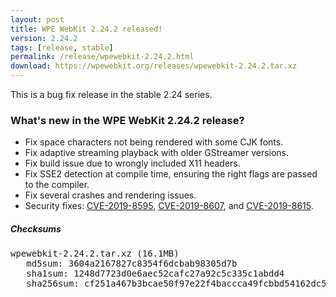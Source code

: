 ```yaml
---
layout: post
title: WPE WebKit 2.24.2 released!
version: 2.24.2
tags: [release, stable]
permalink: /release/wpewebkit-2.24.2.html
download: https://wpewebkit.org/releases/wpewebkit-2.24.2.tar.xz
---
```


This is a bug fix release in the stable 2.24 series.

### What's new in the WPE WebKit 2.24.2 release?

- Fix space characters not being rendered with some CJK fonts.
- Fix adaptive streaming playback with older GStreamer versions.
- Fix build issue due to wrongly included X11 headers.
- Fix SSE2 detection at compile time, ensuring the right flags are passed to the compiler.
- Fix several crashes and rendering issues.
- Security fixes:
  [CVE-2019-8595](https://cve.mitre.org/cgi-bin/cvename.cgi?name=CVE-2019-8595),
  [CVE-2019-8607](https://cve.mitre.org/cgi-bin/cvename.cgi?name=CVE-2019-8607), and
  [CVE-2019-8615](https://cve.mitre.org/cgi-bin/cvename.cgi?name=CVE-2019-8615).


##### Checksums

<pre>
wpewebkit-2.24.2.tar.xz (16.1MB)
   md5sum: 3604a2167827c8354f6dcbab98305d7b
   sha1sum: 1248d7723d0e6aec52cafc27a92c5c335c1abdd4
   sha256sum: cf251a467b3bcae50f97e22f4baccca49fcbbd54162dc5b71c0b1ebf655fd95f
</pre>
